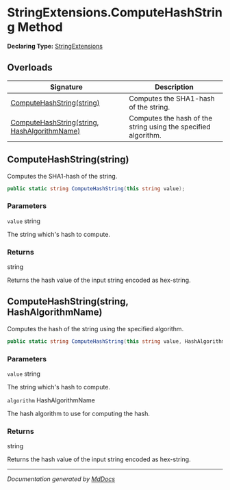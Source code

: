 ﻿# StringExtensions.ComputeHashString Method

**Declaring Type:** [StringExtensions](../index.md)

## Overloads

| Signature                                                                                  | Description                                                    |
| ------------------------------------------------------------------------------------------ | -------------------------------------------------------------- |
| [ComputeHashString(string)](#computehashstringstring)                                      | Computes the SHA1\-hash of the string.                         |
| [ComputeHashString(string, HashAlgorithmName)](#computehashstringstring-hashalgorithmname) | Computes the hash of the string using the specified algorithm. |

## ComputeHashString(string)

Computes the SHA1\-hash of the string.

```csharp
public static string ComputeHashString(this string value);
```

### Parameters

`value`  string

The string which's hash to compute.

### Returns

string

Returns the hash value of the input string encoded as hex\-string.

## ComputeHashString(string, HashAlgorithmName)

Computes the hash of the string using the specified algorithm.

```csharp
public static string ComputeHashString(this string value, HashAlgorithmName algorithm);
```

### Parameters

`value`  string

The string which's hash to compute.

`algorithm`  HashAlgorithmName

The hash algorithm to use for computing the hash.

### Returns

string

Returns the hash value of the input string encoded as hex\-string.

___

*Documentation generated by [MdDocs](https://github.com/ap0llo/mddocs)*
